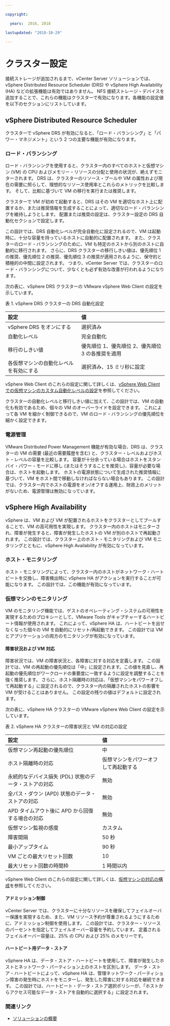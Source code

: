 ```yaml
---

copyright:

  years:  2016, 2018

lastupdated: "2018-10-29"

---
```


# クラスター設定

接続ストレージが追加されるまで、vCenter Server ソリューションでは、vSphere Distributed Resource Scheduler (DRS) や vSphere High Availability (HA) などの拡張機能は有効ではありません。 NFS 接続ストレージ・デバイスを追加することで、これらの機能はクラスターで有効になります。各機能の設定値を以下のセクションにリストしています。

## vSphere Distributed Resource Scheduler

クラスターで vSphere DRS が有効になると、「ロード・バランシング」と「パワー・マネジメント」という 2 つの主要な機能が有効になります。

### ロード・バランシング

ロード・バランシングを使用すると、クラスター内のすべてのホストと仮想マシン (VM) の CPU およびメモリー・リソースの分配と使用の状況が、絶えずモニターされます。 DRS は、クラスターのリソース・プールや VM の属性および現在の需要に照らして、理想的なリソース使用率とこれらのメトリックを比較します。 そして、比較に基づいて VM の移行を実行または推奨します。

クラスターで VM が初めて起動すると、DRS はその VM を適切なホスト上に配置するか、または推奨情報を生成することによって、適切なロード・バランシングを維持しようとします。 配置または推奨の設定は、クラスター設定の DRS 自動化セクションで設定します。

この設計では、DRS 自動化レベルが完全自動化に設定されるので、VM は起動時に、十分な容量を持っているホストに自動的に配置されます。 また、クラスターのロード・バランシングのために、VM も特定のホストから別のホストに自動的に移行されます。 さらに、DRS クラスターの移行しきい値は、優先順位 1 の推奨、優先順位 2 の推奨、優先順位 3 の推奨が適用されるように、保守的と積極的の中間に設定されます。 つまり、vCenter Server では、クラスターのロード・バランシングについて、少なくとも必ず有効な改善が行われるようになります。

次の表に、vSphere DRS クラスターの VMware vSphere Web Client の設定を示しています。

表 1. vSphere DRS クラスターの DRS 自動化設定

| 設定             | 値  |
|:------------------- |:------ |
| vSphere DRS をオンにする | 選択済み |
| 自動化レベル | 完全自動化 |
| 移行のしきい値 | 優先順位 1、優先順位 2、優先順位 3 の各推奨を適用 |
| 各仮想マシンの自動化レベルを有効にする | 選択済み、15 ミリ秒に設定 |

vSphere Web Client のこれらの設定に関して詳しくは、[vSphere Web Client での仮想マシンのカスタム自動化レベルの設定](https://docs.vmware.com/en/VMware-vSphere/5.5/com.vmware.vsphere.resmgmt.doc/GUID-C21C0609-923B-46FB-920C-887F00DBCAB9.html)を参照してください。

クラスターの自動化レベルと移行しきい値に加えて、この設計では、VM の自動化も有効であるため、個々の VM のオーバーライドを設定できます。 これによって各 VM を細かく制御できるので、VM のロード・バランシングの優先順位を細かく設定できます。

### 電源管理

VMware Distributed Power Management 機能が有効な場合、DRS は、クラスターの VM の需要 (最近の需要履歴を含む) と、クラスター・レベルおよびホスト・レベルの容量を比較します。 容量が十分余っている場合はホストをスタンバイ・パワー・モードに移し (またはそうすることを推奨し)、容量が必要な場合は、ホストを起動します。 ホストの電源状態について生成された推奨情報に基づいて、VM をホスト間で移動しなければならない場合もあります。
この設計では、クラスター内でホストの電源をオン/オフする運用上、財政上のメリットがないため、電源管理は無効になっています。

## vSphere High Availability

vSphere は、VM および VM が配置されるホストをクラスターとしてプールすることで、VM の高可用性を実現します。 クラスター内のホストはモニターされ、障害が発生すると、障害が発生したホストの VM が別のホストで再起動されます。
この設計では、クラスター上のホスト・モニタリングおよび VM モニタリングとともに、vSphere High Availability が有効になっています。

### ホスト・モニタリング

ホスト・モニタリングによって、クラスター内のホストがネットワーク・ハートビートを交換し、障害検出時に vSphere HA がアクションを実行することが可能になります。 この設計では、この機能が有効になっています。

### 仮想マシンのモニタリング

VM のモニタリング機能では、ゲストのオペレーティング・システムの可用性を実現するためのプロキシーとして、VMware Tools がキャプチャーするハートビート情報が使用されます。 これによって、vSphere HA は、ハートビートを出せなくなった個々の VM を自動的にリセット/再起動できます。 この設計では VM とアプリケーションの両方のモニタリングが有効になっています。

#### 障害状況および VM 対応

障害状況では、VM の障害状況と、各障害に対する対応を定義します。 この設計では、VM の再起動の優先順位は「中」に設定されます。この値を見直し、再起動の優先順位がワークロードの重要度に一致するように設定を調整することを強く推奨します。 さらに、ホスト隔離時の対応は、「仮想マシンをパワーオフして再起動する」に設定されるので、クラスター内の隔離されたホストの影響を VM が受けることはありません。 この設定の残りの値はデフォルトに設定されます。

次の表に、vSphere HA クラスターの VMware vSphere Web Client の設定を示しています。

表 2. vSphere HA クラスターの障害状況と VM の対応の設定

| 設定             | 値  |
|:------------------- |:------ |
| 仮想マシン再起動の優先順位 | 中 |
| ホスト隔離時の対応 | 仮想マシンをパワーオフして再起動する |
| 永続的なデバイス損失 (PDL) 状態のデータ・ストアの対応 | 無効 |
| 全パス・ダウン (APD) 状態のデータ・ストアの対応 | 無効 |
| APD タイムアウト後に APD から回復する場合の対応 | 無効 |
| 仮想マシン監視の感度 | カスタム |
| 障害間隔 | 50 秒 |
| 最小アップタイム | 90 秒 |
| VM ごとの最大リセット回数 | 10 |
| 最大リセット回数の時間枠 | 1 時間以内 |

vSphere Web Client のこれらの設定に関して詳しくは、[仮想マシンの対応の構成](https://docs.vmware.com/en/VMware-vSphere/6.0/com.vmware.vsphere.avail.doc/GUID-3DAED2B1-55B8-4877-BD0F-BC57C10A516C.html)を参照してください。

#### アドミッション制御

vCenter Server では、クラスターに十分なリソースを確保してフェイルオーバー保護を実現するため、また、VM リソース予約が尊重されるようにするために、アドミッション制御を使用します。 この設計では、クラスター・リソースのパーセントを指定してフェイルオーバー容量を予約しています。 定義されるフェイルオーバー容量は、25% の CPU および 25% のメモリーです。

#### ハートビート用データ・ストア

vSphere HA は、データ・ストア・ハートビートを使用して、障害が発生したホストとネットワーク・パーティション上のホストを区別します。 データ・ストア・ハートビートによって、vSphere HA は、管理ネットワーク・パーティション障害の発生時にホストをモニターし、発生した障害に対する対応を継続できます。 この設計では、ハートビート・データ・ストア選択ポリシーが、「ホストからアクセス可能なデータ・ストアを自動的に選択する」に設定されます。

### 関連リンク

* [ソリューションの概要](../solution/solution_overview.html)
